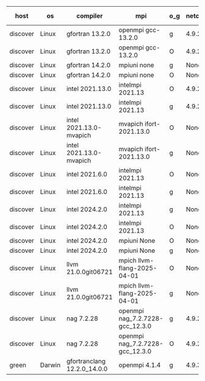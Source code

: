 

| host     | os       | compiler                              | mpi                      | o_g        | netcdf        | build       | u_pass          | u_fail          | s_pass            | s_fail            | e_pass             | e_fail             | nuopc_pass       | nuopc_fail       | artifacts link          |
|----------|----------|---------------------------------------|--------------------------|------------|---------------|-------------|-----------------|-----------------|-------------------|-------------------|--------------------|--------------------|------------------|------------------|-------------------------|
| discover | Linux | gfortran 13.2.0 | openmpi gcc-13.2.0  | g | 4.9.2  | PASS | 14229 | 0 | 51 | 0 | 80 | 0 | 57 | 0 | <a href="https://github.com/esmf-org/esmf-test-artifacts/tree/e6c283826d35f92b1a00ab8f1abf8bf2142a70c4/develop/gfortran/13.2.0/g/openmpi/gcc-13.2.0" target="_blank">e6c2838</a> | 
| discover | Linux | gfortran 13.2.0 | openmpi gcc-13.2.0  | O | 4.9.2  | PASS | 14229 | 0 | 51 | 0 | 80 | 0 | 57 | 0 | <a href="https://github.com/esmf-org/esmf-test-artifacts/tree/304ad9a86d1da15e4cc1cf71b711227632b524ff/develop/gfortran/13.2.0/O/openmpi/gcc-13.2.0" target="_blank">304ad9a</a> | 
| discover | Linux | gfortran 14.2.0 | mpiuni none  | g | None  | PASS | 12560 | 0 | 9 | 0 | 42 | 0 | None | None | <a href="https://github.com/esmf-org/esmf-test-artifacts/tree/18615d62dd6c3732ecf236dceec70ea4f72abfbd/develop/gfortran/14.2.0/g/mpiuni/none" target="_blank">18615d6</a> | 
| discover | Linux | gfortran 14.2.0 | mpiuni none  | O | None  | PASS | 12560 | 0 | 9 | 0 | 42 | 0 | None | None | <a href="https://github.com/esmf-org/esmf-test-artifacts/tree/03bbc5780de168b592dbafc52c37e5a528910a06/develop/gfortran/14.2.0/O/mpiuni/none" target="_blank">03bbc57</a> | 
| discover | Linux | intel 2021.13.0 | intelmpi 2021.13  | O | 4.9.2  | PASS | 14229 | 0 | 51 | 0 | 80 | 0 | 57 | 0 | <a href="https://github.com/esmf-org/esmf-test-artifacts/tree/9ce392f298c21859fd236812de0012937f9ebd21/develop/intel/2021.13.0/O/intelmpi/2021.13" target="_blank">9ce392f</a> | 
| discover | Linux | intel 2021.13.0 | intelmpi 2021.13  | g | 4.9.2  | PASS | 14229 | 0 | 51 | 0 | 80 | 0 | 57 | 0 | <a href="https://github.com/esmf-org/esmf-test-artifacts/tree/0d8d5453d61013cff84cb2a5cc82b2d9e3d3dc79/develop/intel/2021.13.0/g/intelmpi/2021.13" target="_blank">0d8d545</a> | 
| discover | Linux | intel 2021.13.0-mvapich | mvapich ifort-2021.13.0  | O | None  | PASS | 14229 | 0 | 51 | 0 | 80 | 0 | 57 | 0 | <a href="https://github.com/esmf-org/esmf-test-artifacts/tree/7cf4eb47c2c27b9735b9337f55b34dbf0fc1ab45/develop/intel/2021.13.0-mvapich/O/mvapich/ifort-2021.13.0" target="_blank">7cf4eb4</a> | 
| discover | Linux | intel 2021.13.0-mvapich | mvapich ifort-2021.13.0  | g | None  | PASS | 14229 | 0 | 51 | 0 | 80 | 0 | 57 | 0 | <a href="https://github.com/esmf-org/esmf-test-artifacts/tree/01662eab6a514fb899b53ebe7741ed2270dd210d/develop/intel/2021.13.0-mvapich/g/mvapich/ifort-2021.13.0" target="_blank">01662ea</a> | 
| discover | Linux | intel 2021.6.0 | intelmpi 2021.13  | O | None  | PASS | 14229 | 0 | 51 | 0 | 80 | 0 | 57 | 0 | <a href="https://github.com/esmf-org/esmf-test-artifacts/tree/64e4288eece207c3875ebfaa282d7b0bf3ba4567/develop/intel/2021.6.0/O/intelmpi/2021.13" target="_blank">64e4288</a> | 
| discover | Linux | intel 2021.6.0 | intelmpi 2021.13  | g | None  | PASS | 14229 | 0 | 51 | 0 | 80 | 0 | 57 | 0 | <a href="https://github.com/esmf-org/esmf-test-artifacts/tree/f27f9ddcb727bc7d510ce194fb3e383f639ef7da/develop/intel/2021.6.0/g/intelmpi/2021.13" target="_blank">f27f9dd</a> | 
| discover | Linux | intel 2024.2.0 | intelmpi 2021.13  | g | None  | PASS | 14228 | 1 | 51 | 0 | 80 | 0 | 57 | 0 | <a href="https://github.com/esmf-org/esmf-test-artifacts/tree/314ab58a5b1064c38404b8eff55fa2afa21a67c9/develop/intel/2024.2.0/g/intelmpi/2021.13" target="_blank">314ab58</a> | 
| discover | Linux | intel 2024.2.0 | intelmpi 2021.13  | O | None  | PASS | 14229 | 0 | 51 | 0 | 80 | 0 | 57 | 0 | <a href="https://github.com/esmf-org/esmf-test-artifacts/tree/7157ed6b8092372faa85b48705e037724a2c7f26/develop/intel/2024.2.0/O/intelmpi/2021.13" target="_blank">7157ed6</a> | 
| discover | Linux | intel 2024.2.0 | mpiuni None  | O | None  | PASS | 12560 | 0 | 9 | 0 | 42 | 0 | None | None | <a href="https://github.com/esmf-org/esmf-test-artifacts/tree/0fa97ff967d4b22822a5b464b29ab18523c70270/develop/intel/2024.2.0/O/mpiuni/None" target="_blank">0fa97ff</a> | 
| discover | Linux | intel 2024.2.0 | mpiuni None  | g | None  | PASS | 12559 | 1 | 9 | 0 | 42 | 0 | None | None | <a href="https://github.com/esmf-org/esmf-test-artifacts/tree/37f57f973481ea242847d35e55a50dbad44ae5db/develop/intel/2024.2.0/g/mpiuni/None" target="_blank">37f57f9</a> | 
| discover | Linux | llvm 21.0.0git06721 | mpich llvm-flang-2025-04-01  | O | None  | PASS | 14211 | 18 | 18 | 33 | 75 | 5 | 0 | 57 | <a href="https://github.com/esmf-org/esmf-test-artifacts/tree/f6f3cbd11115afb41e0125b88a68cedc8f3fc58a/develop/llvm/21.0.0git06721/O/mpich/llvm-flang-2025-04-01" target="_blank">f6f3cbd</a> | 
| discover | Linux | llvm 21.0.0git06721 | mpich llvm-flang-2025-04-01  | g | None  | PASS | 14211 | 18 | 18 | 33 | 75 | 5 | 0 | 57 | <a href="https://github.com/esmf-org/esmf-test-artifacts/tree/6d14a512666dbf3fbff91039764f120836db1a78/develop/llvm/21.0.0git06721/g/mpich/llvm-flang-2025-04-01" target="_blank">6d14a51</a> | 
| discover | Linux | nag 7.2.28 | openmpi nag_7.2.7228-gcc_12.3.0  | g | 4.9.2  | PASS | 14200 | 29 | 51 | 0 | 80 | 0 | 56 | 1 | <a href="https://github.com/esmf-org/esmf-test-artifacts/tree/a50981df35bd071dfd77d54584b85a1ca2557c51/develop/nag/7.2.28/g/openmpi/nag_7.2.7228-gcc_12.3.0" target="_blank">a50981d</a> | 
| discover | Linux | nag 7.2.28 | openmpi nag_7.2.7228-gcc_12.3.0  | O | 4.9.2  | PASS | 14229 | 0 | 51 | 0 | 80 | 0 | 56 | 1 | <a href="https://github.com/esmf-org/esmf-test-artifacts/tree/c74d7c8a0bee8428796264038fdbdc26ee3860b5/develop/nag/7.2.28/O/openmpi/nag_7.2.7228-gcc_12.3.0" target="_blank">c74d7c8</a> | 
| green | Darwin | gfortranclang 12.2.0_14.0.0 | openmpi 4.1.4  | g | 4.9.3  | PASS | 14229 | 0 | 51 | 0 | 80 | 0 | 58 | 0 | <a href="https://github.com/esmf-org/esmf-test-artifacts/tree/7b66b082afd9980166b0730ac8ddbf94ee13f4a3/develop/gfortranclang/12.2.0_14.0.0/g/openmpi/4.1.4" target="_blank">7b66b08</a> | 
